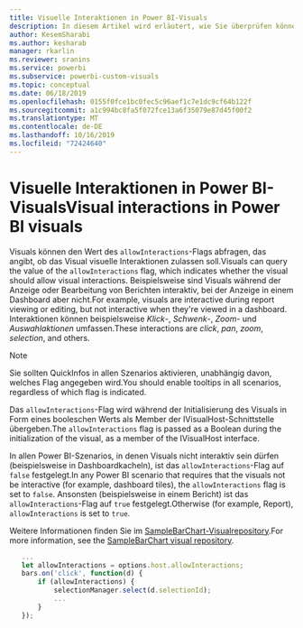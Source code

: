 ```yaml
---
title: Visuelle Interaktionen in Power BI-Visuals
description: In diesem Artikel wird erläutert, wie Sie überprüfen können, ob Power BI-Visuals visuelle Interaktionen zulassen sollten.
author: KesemSharabi
ms.author: kesharab
manager: rkarlin
ms.reviewer: sranins
ms.service: powerbi
ms.subservice: powerbi-custom-visuals
ms.topic: conceptual
ms.date: 06/18/2019
ms.openlocfilehash: 0155f0fce1bc0fec5c96aef1c7e1dc9cf64b122f
ms.sourcegitcommit: a1c994bc8fa5f072fce13a6f35079e87d45f00f2
ms.translationtype: MT
ms.contentlocale: de-DE
ms.lasthandoff: 10/16/2019
ms.locfileid: "72424640"
---
```

# <a name="visual-interactions-in-power-bi-visuals"></a><span data-ttu-id="2845a-103">Visuelle Interaktionen in Power BI-Visuals</span><span class="sxs-lookup"><span data-stu-id="2845a-103">Visual interactions in Power BI visuals</span></span>

<span data-ttu-id="2845a-104">Visuals können den Wert des `allowInteractions`-Flags abfragen, das angibt, ob das Visual visuelle Interaktionen zulassen soll.</span><span class="sxs-lookup"><span data-stu-id="2845a-104">Visuals can query the value of the `allowInteractions` flag, which indicates whether the visual should allow visual interactions.</span></span> <span data-ttu-id="2845a-105">Beispielsweise sind Visuals während der Anzeige oder Bearbeitung von Berichten interaktiv, bei der Anzeige in einem Dashboard aber nicht.</span><span class="sxs-lookup"><span data-stu-id="2845a-105">For example, visuals are interactive during report viewing or editing, but not interactive when they're viewed in a dashboard.</span></span> <span data-ttu-id="2845a-106">Interaktionen können beispielsweise *Klick*-, *Schwenk*-, *Zoom*- und *Auswahlaktionen* umfassen.</span><span class="sxs-lookup"><span data-stu-id="2845a-106">These interactions are *click*, *pan*, *zoom*, *selection*, and others.</span></span> 

> [!NOTE]
> <span data-ttu-id="2845a-107">Sie sollten QuickInfos in allen Szenarios aktivieren, unabhängig davon, welches Flag angegeben wird.</span><span class="sxs-lookup"><span data-stu-id="2845a-107">You should enable tooltips in all scenarios, regardless of which flag is indicated.</span></span>

<span data-ttu-id="2845a-108">Das `allowInteractions`-Flag wird während der Initialisierung des Visuals in Form eines booleschen Werts als Member der IVisualHost-Schnittstelle übergeben.</span><span class="sxs-lookup"><span data-stu-id="2845a-108">The `allowInteractions` flag is passed as a Boolean during the initialization of the visual, as a member of the IVisualHost interface.</span></span>

<span data-ttu-id="2845a-109">In allen Power BI-Szenarios, in denen Visuals nicht interaktiv sein dürfen (beispielsweise in Dashboardkacheln), ist das `allowInteractions`-Flag auf `false` festgelegt.</span><span class="sxs-lookup"><span data-stu-id="2845a-109">In any Power BI scenario that requires that the visuals not be interactive (for example, dashboard tiles), the `allowInteractions` flag is set to `false`.</span></span> <span data-ttu-id="2845a-110">Ansonsten (beispielsweise in einem Bericht) ist das `allowInteractions`-Flag auf `true` festgelegt.</span><span class="sxs-lookup"><span data-stu-id="2845a-110">Otherwise (for example, Report), `allowInteractions` is set to `true`.</span></span>

<span data-ttu-id="2845a-111">Weitere Informationen finden Sie im [SampleBarChart-Visualrepository](https://github.com/Microsoft/PowerBI-visuals-sampleBarChart/commit/59a47935d8f5272ce145fe804193599ddb7e2001).</span><span class="sxs-lookup"><span data-stu-id="2845a-111">For more information, see the [SampleBarChart visual repository](https://github.com/Microsoft/PowerBI-visuals-sampleBarChart/commit/59a47935d8f5272ce145fe804193599ddb7e2001).</span></span>

```typescript
   ...
   let allowInteractions = options.host.allowInteractions;
   bars.on('click', function(d) {
       if (allowInteractions) {
           selectionManager.select(d.selectionId);
           ...
       }
   });
```
